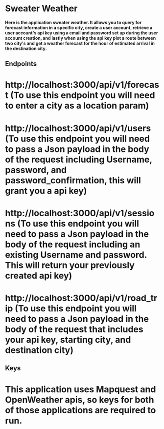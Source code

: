 # Sweater Weather

#### Here is the application sweater weather. It allows you to query for forecast information in a specific city, create a user account, retrieve a user account's api key using a email and password set up during the user account creation, and lastly when using the api key plot a route between two city's and get a weather forecast for the hour of estimated arrival in the destination city.

## Endpoints
# http://localhost:3000/api/v1/forecast (To use this endpoint you will need to enter a city as a location param)
# http://localhost:3000/api/v1/users (To use this endpoint you will need to pass a Json payload in the body of the request including Username, password, and password_confirmation, this will grant you a api key)
# http://localhost:3000/api/v1/sessions (To use this endpoint you will need to pass a Json payload in the body of the request including an existing Username and password. This will return your previously created api key)
# http://localhost:3000/api/v1/road_trip (To use this endpoint you will need to pass a Json payload in the body of the request that includes your api key, starting city, and destination city)

## Keys
# This application uses Mapquest and OpenWeather apis, so keys for both of those applications are required to run.